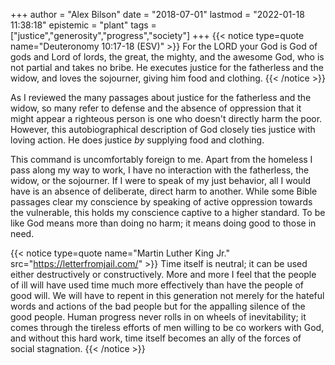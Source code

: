+++
author = "Alex Bilson"
date = "2018-07-01"
lastmod = "2022-01-18 11:38:18"
epistemic = "plant"
tags = ["justice","generosity","progress","society"]
+++
{{< notice type=quote name="Deuteronomy 10:17-18 (ESV)" >}}
For the LORD your God is God of gods and Lord of lords, the great, the mighty, and the awesome God, who is not partial and takes no bribe. He executes justice for the fatherless and the widow, and loves the sojourner, giving him food and clothing.
{{< /notice >}}

As I reviewed the many passages about justice for the fatherless and the widow, so many refer to defense and the absence of oppression that it might appear a righteous person is one who doesn't directly harm the poor. However, this autobiographical description of God closely ties justice with loving action. He does justice _by_ supplying food and clothing.

This command is uncomfortably foreign to me. Apart from the homeless I pass along my way to work, I have no interaction with the fatherless, the widow, or the sojourner. If I were to speak of my just behavior, all I would have is an absence of deliberate, direct harm to another. While some Bible passages clear my conscience by speaking of active oppression towards the vulnerable, this holds my conscience captive to a higher standard. To be like God means more than doing no harm; it means doing good to those in need.

{{< notice type=quote name="Martin Luther King Jr." src="https://letterfromjail.com/" >}}
Time itself is neutral; it can be used either destructively or constructively. More and more I feel that the people of ill will have used time much more effectively than have the people of good will. We will have to repent in this generation not merely for the hateful words and actions of the bad people but for the appalling silence of the good people. Human progress never rolls in on wheels of inevitability; it comes through the tireless efforts of men willing to be co workers with God, and without this hard work, time itself becomes an ally of the forces of social stagnation.
{{< /notice >}}
